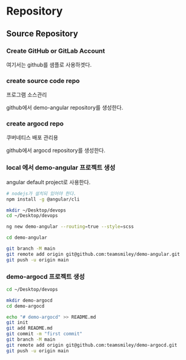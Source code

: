 # Repository

## Source Repository

### Create GitHub or GitLab Account

여기서는 github를 샘플로 사용하겟다.

### create source code repo

프로그램 소스관리

github에서 demo-angular repository를 생성한다.

### create argocd repo

쿠버네티스 배포 관리용

github에서 argocd repository를 생성한다.

### local 에서 demo-angular 프로젝트 생성

angular default project로 사용한다.

```bash
# nodejs가 설치되 있어야 한다.
npm install -g @angular/cli

mkdir ~/Desktop/devops
cd ~/Desktop/devops

ng new demo-angular --routing=true --style=scss

cd demo-angular

git branch -M main
git remote add origin git@github.com:teamsmiley/demo-angular.git
git push -u origin main
```

### demo-argocd 프로젝트 생성

```bash
cd ~/Desktop/devops

mkdir demo-argocd
cd demo-argocd

echo "# demo-argocd" >> README.md
git init
git add README.md
git commit -m "first commit"
git branch -M main
git remote add origin git@github.com:teamsmiley/demo-argocd.git
git push -u origin main
```
